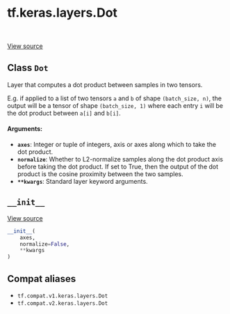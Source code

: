 <div itemscope itemtype="http://developers.google.com/ReferenceObject">
<meta itemprop="name" content="tf.keras.layers.Dot" />
<meta itemprop="path" content="Stable" />
<meta itemprop="property" content="__init__"/>
</div>

# tf.keras.layers.Dot

<!-- Insert buttons and diff -->

<table class="tfo-notebook-buttons tfo-api" align="left">
</table>

<a target="_blank" href="/code/stable/tensorflow/python/keras/layers/merge.py">View source</a>



## Class `Dot`

Layer that computes a dot product between samples in two tensors.



<!-- Placeholder for "Used in" -->

E.g. if applied to a list of two tensors `a` and `b` of shape
`(batch_size, n)`, the output will be a tensor of shape `(batch_size, 1)`
where each entry `i` will be the dot product between
`a[i]` and `b[i]`.

#### Arguments:


* <b>`axes`</b>: Integer or tuple of integers,
    axis or axes along which to take the dot product.
* <b>`normalize`</b>: Whether to L2-normalize samples along the
    dot product axis before taking the dot product.
    If set to True, then the output of the dot product
    is the cosine proximity between the two samples.
* <b>`**kwargs`</b>: Standard layer keyword arguments.

<h2 id="__init__"><code>__init__</code></h2>

<a target="_blank" href="/code/stable/tensorflow/python/keras/layers/merge.py">View source</a>

``` python
__init__(
    axes,
    normalize=False,
    **kwargs
)
```








## Compat aliases

* `tf.compat.v1.keras.layers.Dot`
* `tf.compat.v2.keras.layers.Dot`

